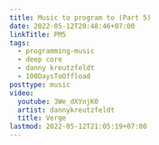 ```yaml
---
title: Music to program to (Part 5)
date: 2022-05-12T20:48:46+07:00
linkTitle: PM5
tags:
  - programming-music
  - deep core
  - danny kreutzfeldt
  - 100DaysToOffload
posttype: music
video:
  youtube: 3We_dXYnjK0
  artist: dannykreutzfeldt
  title: Verge
lastmod: 2022-05-12T21:05:19+07:00
---
```

